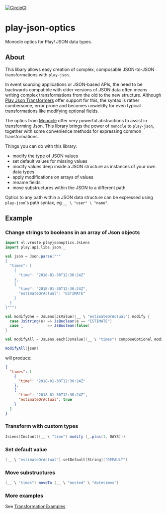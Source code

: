 [![CircleCI](https://circleci.com/gh/svroonland/play-json-optics.svg?style=svg)](https://circleci.com/gh/svroonland/play-json-optics)

# play-json-optics
Monocle optics for Play! JSON data types. 

## About 
This libary allows easy creation of complex, composable JSON-to-JSON transformations with `play-json`.

In event sourcing applications or JSON-based APIs, the need to be backwards compatible with older versions of JSON data often means 
writing complex transformations from the old to the new structure. Although [Play Json Transformers](https://www.playframework.com/documentation/2.6.x/ScalaJsonTransformers) 
offer support for this, the syntax is rather cumbersome, error prone and becomes unwieldly for even typical transformations like modifying optional fields.

The optics from [Monocle](http://julien-truffaut.github.io/Monocle/) offer very powerful abstractions to assist in transforming Json. This library brings the power of `monocle` to `play-json`, together with some convenience methods for expressing common transformations.

Things you can do with this library:
* modify the type of JSON values
* set default values for missing values
* modify values deep inside a JSON structure as instances of your own data types
* apply modifications on arrays of values
* rename fields
* move substructures within the JSON to a different path

Optics to any path within a JSON data structure can be expressed using `play-json`'s path syntax, eg `__ \ "user" \ "name"`.

## Example

### Change strings to booleans in an array of Json objects
```scala
import nl.vroste.playjsonoptics.JsLens
import play.api.libs.json._

val json = Json.parse(""" 
{
  "times": [
    {
      "time": "2018-01-30T12:30:24Z"
    },
    {
      "time": "2018-01-30T12:30:24Z",
      "estimateOrActual": "ESTIMATE"
    }
  ]
}""")

val modifyOne = JsLens[JsValue](__ \ "estimateOrActual").modify {
  case JsString(e) => JsBoolean(e == "ESTIMATE")
  case _           => JsBoolean(false)
}

val modifyAll = JsLens.each[JsValue](__ \ "times") composeOptional modifyOne

modifyAll(json) 
```
will produce: 
```json
{
  "times": [
    {
      "time": "2018-01-30T12:30:24Z"
    },
    {
      "time": "2018-01-30T12:30:24Z",
      "estimateOrActual": true
    }
  ]
}
```

### Transform with custom types
```scala
JsLens[Instant](__ \ "time") modify (_.plus(1, DAYS)))
```

### Set default value
```scala
(__ \ "estimateOrActual").setDefault[String]("DEFAULT")
```

### Move substructures
```scala
(__ \ "times") moveTo (__ \ "nested" \ "datetimes")
```
### More examples
See [TransformationExamples](https://github.com/svroonland/play-json-optics/blob/master/playjsonoptics/src/test/scala/com/vroste/playjsonoptics/examples/TransformationExamples.scala)

